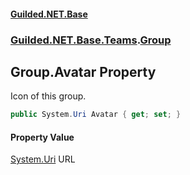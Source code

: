 
#### [Guilded.NET.Base](index 'index')
### [Guilded.NET.Base.Teams](index#Guilded_NET_Base_Teams 'Guilded.NET.Base.Teams').[Group](Group 'Guilded.NET.Base.Teams.Group')
## Group.Avatar Property
Icon of this group.  
```csharp
public System.Uri Avatar { get; set; }
```

#### Property Value
[System.Uri](https://docs.microsoft.com/en-us/dotnet/api/System.Uri 'System.Uri')
URL
